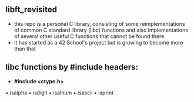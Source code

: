 ## libft_revisited
* this repo is a personal C library, consisting of some reimplementations of common C standard library (libc) functions and also implementations of several other useful C functions that cannot be found there.
* it has started as a 42 School's project but is growing to become more than that

## libc functions by #include headers:
* **#include <ctype.h>**

• isalpha
• isdigit
• isalnum
• isascii
• isprint

